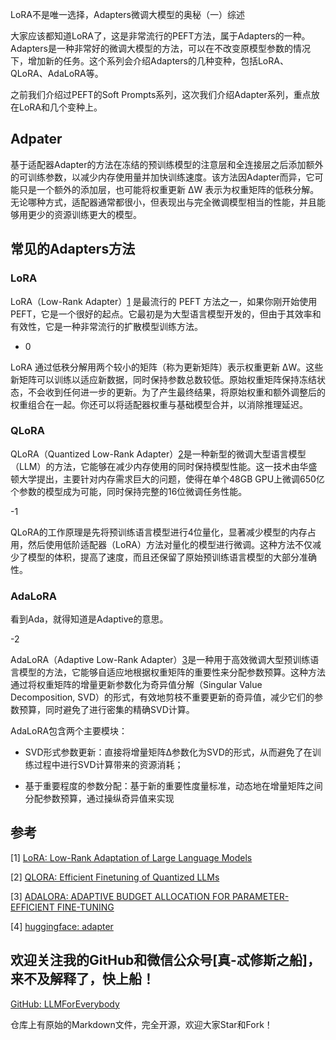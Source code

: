 LoRA不是唯一选择，Adapters微调大模型的奥秘（一）综述

大家应该都知道LoRA了，这是非常流行的PEFT方法，属于Adapters的一种。Adapters是一种非常好的微调大模型的方法，可以在不改变原模型参数的情况下，增加新的任务。这个系列会介绍Adapters的几种变种，包括LoRA、QLoRA、AdaLoRA等。

之前我们介绍过PEFT的Soft Prompts系列，这次我们介绍Adapter系列，重点放在LoRA和几个变种上。

## Adpater

基于适配器Adapter的方法在冻结的预训练模型的注意层和全连接层之后添加额外的可训练参数，以减少内存使用量并加快训练速度。该方法因Adapter而异，它可能只是一个额外的添加层，也可能将权重更新 ∆W 表示为权重矩阵的低秩分解。无论哪种方式，适配器通常都很小，但表现出与完全微调模型相当的性能，并且能够用更少的资源训练更大的模型。

## 常见的Adapters方法

### LoRA

LoRA（Low-Rank Adapter）[1](#refer-anchor-1) 是最流行的 PEFT 方法之一，如果你刚开始使用 PEFT，它是一个很好的起点。它最初是为大型语言模型开发的，但由于其效率和有效性，它是一种非常流行的扩散模型训练方法。

- 0

LoRA 通过低秩分解用两个较小的矩阵（称为更新矩阵）表示权重更新 ∆W。这些新矩阵可以训练以适应新数据，同时保持参数总数较低。原始权重矩阵保持冻结状态，不会收到任何进一步的更新。为了产生最终结果，将原始权重和额外调整后的权重组合在一起。你还可以将适配器权重与基础模型合并，以消除推理延迟。

### QLoRA

QLoRA（Quantized Low-Rank Adapter）[2](#refer-anchor-2)是一种新型的微调大型语言模型（LLM）的方法，它能够在减少内存使用的同时保持模型性能。这一技术由华盛顿大学提出，主要针对内存需求巨大的问题，使得在单个48GB GPU上微调650亿个参数的模型成为可能，同时保持完整的16位微调任务性能。

-1

QLoRA的工作原理是先将预训练语言模型进行4位量化，显著减少模型的内存占用，然后使用低阶适配器（LoRA）方法对量化的模型进行微调。这种方法不仅减少了模型的体积，提高了速度，而且还保留了原始预训练语言模型的大部分准确性。

### AdaLoRA

看到Ada，就得知道是Adaptive的意思。

-2

AdaLoRA（Adaptive Low-Rank Adapter）[3](#refer-anchor-3)是一种用于高效微调大型预训练语言模型的方法，它能够自适应地根据权重矩阵的重要性来分配参数预算。这种方法通过将权重矩阵的增量更新参数化为奇异值分解（Singular Value Decomposition, SVD）的形式，有效地剪枝不重要更新的奇异值，减少它们的参数预算，同时避免了进行密集的精确SVD计算。

AdaLoRA包含两个主要模块：

- SVD形式参数更新：直接将增量矩阵Δ参数化为SVD的形式，从而避免了在训练过程中进行SVD计算带来的资源消耗；

- 基于重要程度的参数分配：基于新的重要性度量标准，动态地在增量矩阵之间分配参数预算，通过操纵奇异值来实现


## 参考

<div id="refer-anchor-1"></div>

[1] [LoRA: Low-Rank Adaptation of Large Language Models](https://arxiv.org/pdf/2106.09685)

<div id="refer-anchor-2"></div>

[2] [QLORA: Efficient Finetuning of Quantized LLMs](https://arxiv.org/pdf/2305.14314)

<div id="refer-anchor-3"></div>

[3] [ADALORA: ADAPTIVE BUDGET ALLOCATION FOR PARAMETER-EFFICIENT FINE-TUNING](https://arxiv.org/pdf/2303.10512)

[4] [huggingface: adapter](https://huggingface.co/docs/peft/conceptual_guides/adapter)

## 欢迎关注我的GitHub和微信公众号[真-忒修斯之船]，来不及解释了，快上船！

[GitHub: LLMForEverybody](https://github.com/luhengshiwo/LLMForEverybody)

仓库上有原始的Markdown文件，完全开源，欢迎大家Star和Fork！